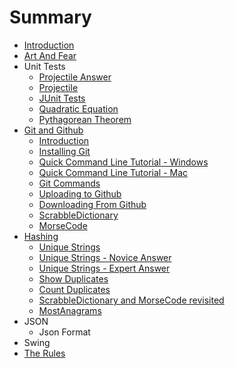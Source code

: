 # Summary

* [Introduction](README.md)
* [Art And Fear](art_and_fear.md)
* Unit Tests
   * [Projectile Answer](projectile_answer.md)
   * [Projectile](projectile.md)
   * [JUnit Tests](unit_tests.md)
   * [Quadratic Equation](quadratic_equation.md)
   * [Pythagorean Theorem](pythagorean_theorem.md)
* [Git and Github](git_and_github.md)
   * [Introduction](git_and_github/introduction.md)
   * [Installing Git](git_and_github/installing_git.md)
   * [Quick Command Line Tutorial - Windows](git_and_github/quick_command_line_tutorial_-_windows.md)
   * [Quick Command Line Tutorial - Mac](git_and_github/quick_command_line_tutorial_-_mac.md)
   * [Git Commands](git_and_github/git_commands.md)
   * [Uploading to Github](git_and_github/uploading_to_github.md)
   * [Downloading From Github](git_and_github/downloading_from_github.md)
   * [ScrabbleDictionary](scrabbledictionary.md)
   * [MorseCode](git_and_github/morsecode.md)
* [Hashing](hashing.md)
   * [Unique Strings](hashing/unique_strings.md)
   * [Unique Strings - Novice Answer](hashing/unique_strings_-_novice_answer.md)
   * [Unique Strings - Expert Answer](hashing/unique_strings_-_expert_answer.md)
   * [Show Duplicates](hashing/show_duplicates.md)
   * [Count Duplicates](hashing/count_duplicates.md)
   * [ScrabbleDictionary and MorseCode revisited](hashing/scrabble_and_morsecode_revisited.md)
   * [MostAnagrams](hashing/mostanagrams.md)
* JSON
   * Json Format
* Swing
* [The Rules](the_rules.md)

